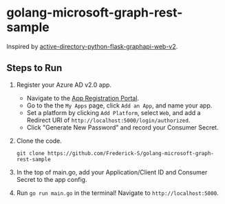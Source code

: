# golang-microsoft-graph-rest-sample
Inspired by [active-directory-python-flask-graphapi-web-v2](https://github.com/Azure-Samples/active-directory-python-flask-graphapi-web-v2).

## Steps to Run
1. Register your Azure AD v2.0 app.  
    - Navigate to the [App Registration Portal](https://identity.microsoft.com). 
    - Go to the the `My Apps` page, click `Add an App`, and name your app.  
    - Set a platform by clicking `Add Platform`, select `Web`, and add a Redirect URI of ```http://localhost:5000/login/authorized```.
    - Click "Generate New Password" and record your Consumer Secret.  

2. Clone the code. 
    ```
    git clone https://github.com/Frederick-S/golang-microsoft-graph-rest-sample
    ```

3. In the top of main.go, add your Application/Client ID and Consumer Secret to the app config.

4. Run `go run main.go` in the terminal! Navigate to `http://localhost:5000`.
